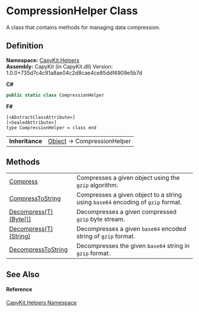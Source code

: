 # CompressionHelper Class


A class that contains methods for managing data compression.



## Definition
**Namespace:** <a href="N_CapyKit_Helpers">CapyKit.Helpers</a>  
**Assembly:** CapyKit (in CapyKit.dll) Version: 1.0.0+735d7c4c91a8ae04c2d8cae4ce85ddf4909e5b7d

**C#**
``` C#
public static class CompressionHelper
```
**F#**
``` F#
[<AbstractClassAttribute>]
[<SealedAttribute>]
type CompressionHelper = class end
```

<table><tr><td><strong>Inheritance</strong></td><td><a href="https://learn.microsoft.com/dotnet/api/system.object" target="_blank" rel="noopener noreferrer">Object</a>  →  CompressionHelper</td></tr>
</table>



## Methods
<table>
<tr>
<td><a href="M_CapyKit_Helpers_CompressionHelper_Compress">Compress</a></td>
<td>Compresses a given object using the <code>gzip</code> algorithm.</td></tr>
<tr>
<td><a href="M_CapyKit_Helpers_CompressionHelper_CompressToString">CompressToString</a></td>
<td>Compresses a given object to a string using <code>base64</code> encoding of <code>gzip</code> format.</td></tr>
<tr>
<td><a href="M_CapyKit_Helpers_CompressionHelper_Decompress__1">Decompress(T)(Byte[])</a></td>
<td>Decompresses a given compressed <code>gzip</code> byte stream.</td></tr>
<tr>
<td><a href="M_CapyKit_Helpers_CompressionHelper_Decompress__1_1">Decompress(T)(String)</a></td>
<td>Decompresses a given <code>base64</code> encoded string of <code>gzip</code> format.</td></tr>
<tr>
<td><a href="M_CapyKit_Helpers_CompressionHelper_DecompressToString">DecompressToString</a></td>
<td>Decompresses the given <code>base64</code> string in <code>gzip</code> format.</td></tr>
</table>

## See Also


#### Reference
<a href="N_CapyKit_Helpers">CapyKit.Helpers Namespace</a>  
